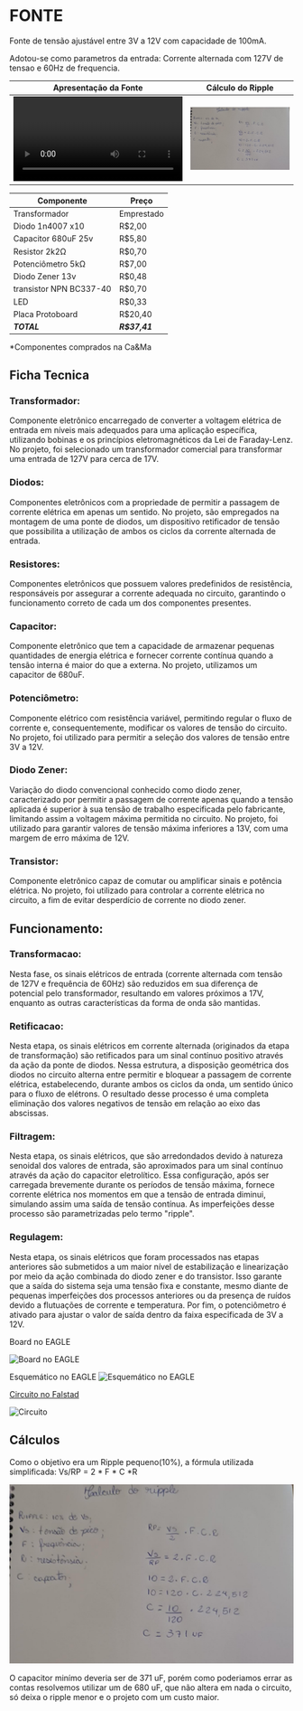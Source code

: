 # FONTE
Fonte de tensão ajustável entre 3V a 12V com capacidade de 100mA.

Adotou-se como parametros da entrada: Corrente alternada com 127V de tensao e 60Hz de frequencia.


| Apresentação da Fonte | Cálculo do Ripple |
| --- | --- |
| <video> VIDEO </video> |![Cálculo do ripple](https://github.com/Cardosodev83/ProjetosEletr/blob/master/Fonte/IMG-20230707-WA0040.jpg?raw=true)|



| Componente | Preço |
| --- | --- |
| Transformador | Emprestado|
| Diodo 1n4007 x10 | R$2,00|
| Capacitor 680uF 25v | R$5,80 |
| Resistor 2k2Ω | R$0,70 |
| Potenciômetro 5kΩ | R$7,00 |
| Diodo Zener 13v | R$0,48 |
| transistor NPN BC337-40 | R$0,70 |
| LED | R$0,33 |
| Placa Protoboard | R$20,40|
| ***TOTAL*** | ***R$37,41*** |

*Componentes comprados na Ca&Ma 

## Ficha Tecnica
### Transformador: 
Componente eletrônico encarregado de converter a voltagem elétrica de entrada em níveis mais adequados para uma aplicação específica, utilizando bobinas e os princípios eletromagnéticos da Lei de Faraday-Lenz. No projeto, foi selecionado um transformador comercial para transformar uma entrada de 127V para cerca de 17V.
### Diodos:
Componentes eletrônicos com a propriedade de permitir a passagem de corrente elétrica em apenas um sentido. No projeto, são empregados na montagem de uma ponte de diodos, um dispositivo retificador de tensão que possibilita a utilização de ambos os ciclos da corrente alternada de entrada.
### Resistores:
Componentes eletrônicos que possuem valores predefinidos de resistência, responsáveis por assegurar a corrente adequada no circuito, garantindo o funcionamento correto de cada um dos componentes presentes.
### Capacitor:
Componente eletrônico que tem a capacidade de armazenar pequenas quantidades de energia elétrica e fornecer corrente contínua quando a tensão interna é maior do que a externa. No projeto, utilizamos um capacitor de 680uF.
### Potenciômetro:
Componente elétrico com resistência variável, permitindo regular o fluxo de corrente e, consequentemente, modificar os valores de tensão do circuito. No projeto, foi utilizado para permitir a seleção dos valores de tensão entre 3V a 12V.
### Diodo Zener:
Variação do diodo convencional conhecido como diodo zener, caracterizado por permitir a passagem de corrente apenas quando a tensão aplicada é superior à sua tensão de trabalho especificada pelo fabricante, limitando assim a voltagem máxima permitida no circuito. No projeto, foi utilizado para garantir valores de tensão máxima inferiores a 13V, com uma margem de erro máxima de 12V.
### Transistor:
Componente eletrônico capaz de comutar ou amplificar sinais e potência elétrica. No projeto, foi utilizado para controlar a corrente elétrica no circuito, a fim de evitar desperdício de corrente no diodo zener.

## Funcionamento:

### Transformacao:
Nesta fase, os sinais elétricos de entrada (corrente alternada com tensão de 127V e frequência de 60Hz) são reduzidos em sua diferença de potencial pelo transformador, resultando em valores próximos a 17V, enquanto as outras características da forma de onda são mantidas.
### Retificacao:
Nesta etapa, os sinais elétricos em corrente alternada (originados da etapa de transformação) são retificados para um sinal contínuo positivo através da ação da ponte de diodos. Nessa estrutura, a disposição geométrica dos diodos no circuito alterna entre permitir e bloquear a passagem de corrente elétrica, estabelecendo, durante ambos os ciclos da onda, um sentido único para o fluxo de elétrons. O resultado desse processo é uma completa eliminação dos valores negativos de tensão em relação ao eixo das abscissas.
### Filtragem: 
Nesta etapa, os sinais elétricos, que são arredondados devido à natureza senoidal dos valores de entrada, são aproximados para um sinal contínuo através da ação do capacitor eletrolítico. Essa configuração, após ser carregada brevemente durante os períodos de tensão máxima, fornece corrente elétrica nos momentos em que a tensão de entrada diminui, simulando assim uma saída de tensão contínua. As imperfeições desse processo são parametrizadas pelo termo "ripple".
### Regulagem:
Nesta etapa, os sinais elétricos que foram processados nas etapas anteriores são submetidos a um maior nível de estabilização e linearização por meio da ação combinada do diodo zener e do transistor. Isso garante que a saída do sistema seja uma tensão fixa e constante, mesmo diante de pequenas imperfeições dos processos anteriores ou da presença de ruídos devido a flutuações de corrente e temperatura. Por fim, o potenciômetro é ativado para ajustar o valor de saída dentro da faixa especificada de 3V a 12V.

Board no EAGLE

![Board no EAGLE](https://i.imgur.com/DSsR56V.png)

Esquemático no EAGLE
![Esquemático no EAGLE](https://i.imgur.com/WNwCi8H.png)

[Circuito no Falstad](https://www.falstad.com/circuit/circuitjs.html?ctz=CQAgjCAMB0l3BWcA2aAOMB2ALGXyEw1sESQFJyRsBmcgUwFowwAoAN3DACYVKXe3NGijgQyfmkrSo0BKwDuXXmAngAnCrWRFykEJFhN+4VFYAVDYNMG+o7LKJpkmTSSE1ITkdzmkpQgjqEmjckAhIjDBgcNzcNBRSaJjO2Miy6pmsACYgCVqU2HD6kD7gAHJFkNg5eQiCCOlVJWVglXA1uZ4OYSL5dirt1bXdLXUN6YNVNUq2qpT982ZKzb3UUmPcuv3cjeMmIjpKOzanh9vVY6P9R3mX-dgbN6wATuTYPZi8pA43+mE6ADG60oa0eC3qohg8BcmTh8IReTA0DANEwNGQxHUNEycXUsjgbBWGzWPzGRJB+zJzyUZLWIXJrBoDgAXvQAHb0F7MOj8aCYPD5DCaDDwbhMTCiFS81gs8SlPJheU+GwgNmc7mo3QMmhKnWQ27674ffY6VTGnoKulffQgbL0ABmAEMAK4AGwALow3fRchAZNC2G8GfSFbt0vx4KwAOaUh4bfBQ7VhhUpS3nJQhvYuCZmD0gTCQ8MF4j6Pb8EDMNAojAIHEUbDqAU8WQCxs0TxoHHcIzBSUxSj253uj2vcQ2-o5xUyIhhbUTyFG5biM4Fovl5M+bNh0xmnDj3NT3UVijFaHhEAAJXoAGcAJY3j1O9mA+i6NNjD-cIrLr82j+jDobwAZcAEGuAc5KGBvBHgarAAPZ1OIvzUJAmQlLIvD8KwQA)

![Circuito](https://user-images.githubusercontent.com/24720405/179834899-ba1af617-4492-4a14-963c-7540d1b17340.png)


## Cálculos

Como o objetivo era  um Ripple pequeno(10%), a fórmula utilizada simplificada: 
Vs/RP = 2 * F * C *R

![Cálculo](https://github.com/Cardosodev83/ProjetosEletr/blob/master/Fonte/IMG-20230707-WA0040.jpg?raw=true)

O capacitor minímo deveria ser de 371 uF, porém como poderiamos errar as contas resolvemos utilizar um de 680 uF, que não altera em nada o circuito, só deixa o ripple menor e o projeto com um custo maior.




